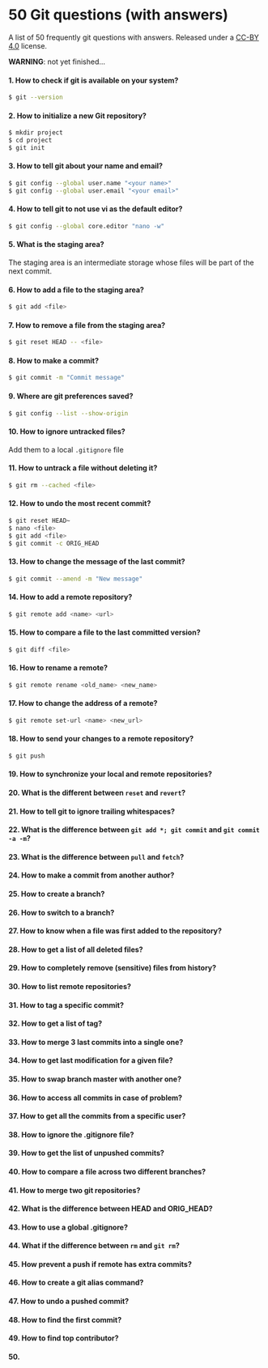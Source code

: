 # 50 Git questions (with answers)

A list of 50 frequently git questions with answers.
Released under a [CC-BY 4.0](https://creativecommons.org/licenses/by/4.0/) license.

**WARNING**: not yet finished...


#### 1. How to check if git is available on your system?

``` bash
$ git --version
```



#### 2. How to initialize a new Git repository?

``` bash
$ mkdir project
$ cd project
$ git init
```



#### 3. How to tell git about your name and email?

``` bash
$ git config --global user.name "<your name>"
$ git config --global user.email "<your email>"
```



#### 4. How to tell git to not use vi as the default editor?

``` bash
$ git config --global core.editor "nano -w"
```



#### 5. What is the staging area?

The staging area is an intermediate storage whose files will be part of the
next commit.



#### 6. How to add a file to the staging area?

``` bash
$ git add <file>
```



#### 7. How to remove a file from the staging area?

``` bash
$ git reset HEAD -- <file>
```



#### 8. How to make a commit?

``` bash
$ git commit -m "Commit message"
```

#### 9. Where are git preferences saved?

``` bash
$ git config --list --show-origin
```

#### 10. How to ignore untracked files?

Add them to a local `.gitignore` file

#### 11. How to untrack a file without deleting it?

``` bash
$ git rm --cached <file>
```

#### 12. How to undo the most recent commit?

``` bash
$ git reset HEAD~
$ nano <file>
$ git add <file>
$ git commit -c ORIG_HEAD
```

#### 13. How to change the message of the last commit?

``` bash
$ git commit --amend -m "New message"
```

#### 14. How to add a remote repository?

``` bash
$ git remote add <name> <url>
```

#### 15. How to compare a file to the last committed version?

``` bash
$ git diff <file>
```


#### 16. How to rename a remote?

``` bash
$ git remote rename <old_name> <new_name>
```

#### 17. How to change the address of a remote?

``` bash
$ git remote set-url <name> <new_url>
```

#### 18. How to send your changes to a remote repository?

``` bash
$ git push
```


#### 19. How to synchronize your local and remote repositories?
#### 20. What is the different between `reset` and `revert`?
#### 21. How to tell git to ignore trailing whitespaces?
#### 22. What is the difference between `git add *; git commit` and `git commit -a -m`?
#### 23. What is the difference between `pull` and `fetch`?
#### 24. How to make a commit from another author?
#### 25. How to create a branch?
#### 26. How to switch to a branch?
#### 27. How to know when a file was first added to the repository?
#### 28. How to get a list of all deleted files?
#### 29. How to completely remove (sensitive) files from history?
#### 30. How to list remote repositories?
#### 31. How to tag a specific commit?
#### 32. How to get a list of tag?
#### 33. How to merge 3 last commits into a single one?
#### 34. How to get last modification for a given file?
#### 35. How to swap branch master with another one?
#### 36. How to access all commits in case of problem?
#### 37. How to get all the commits from a specific user?
#### 38. How to ignore the .gitignore file?
#### 39. How to get the list of unpushed commits?
#### 40. How to compare a file across two different branches?
#### 41. How to merge two git repositories?
#### 42. What is the difference between HEAD and ORIG_HEAD?
#### 43. How to use a global .gitignore?
#### 44. What if the difference between `rm` and `git rm`?
#### 45. How prevent a push if remote has extra commits?
#### 46. How to create a git alias command?
#### 47. How to undo a pushed commit?
#### 48. How to find the first commit?
#### 49. How to find top contributor?
#### 50. 
